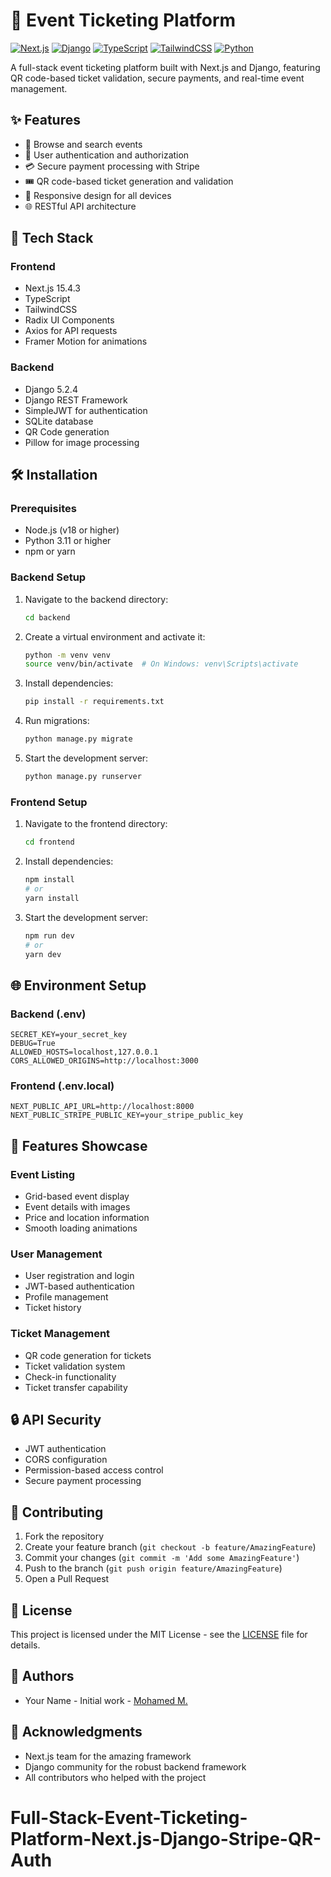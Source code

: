 # 🎫 Event Ticketing Platform

[![Next.js](https://img.shields.io/badge/Next.js-15.4.3-black?style=flat&logo=next.js)](https://nextjs.org/)
[![Django](https://img.shields.io/badge/Django-5.2.4-green?style=flat&logo=django)](https://www.djangoproject.com/)
[![TypeScript](https://img.shields.io/badge/TypeScript-5.0.0-blue?style=flat&logo=typescript)](https://www.typescriptlang.org/)
[![TailwindCSS](https://img.shields.io/badge/TailwindCSS-3.3.3-06B6D4?style=flat&logo=tailwind-css)](https://tailwindcss.com/)
[![Python](https://img.shields.io/badge/Python-3.11-3776AB?style=flat&logo=python)](https://www.python.org/)

A full-stack event ticketing platform built with Next.js and Django, featuring QR code-based ticket validation, secure payments, and real-time event management.

## ✨ Features

- 🎪 Browse and search events
- 🔐 User authentication and authorization
- 💳 Secure payment processing with Stripe
- 🎟️ QR code-based ticket generation and validation
- 📱 Responsive design for all devices
- 🌐 RESTful API architecture

## 🚀 Tech Stack

### Frontend
- Next.js 15.4.3
- TypeScript
- TailwindCSS
- Radix UI Components
- Axios for API requests
- Framer Motion for animations

### Backend
- Django 5.2.4
- Django REST Framework
- SimpleJWT for authentication
- SQLite database
- QR Code generation
- Pillow for image processing

## 🛠️ Installation

### Prerequisites
- Node.js (v18 or higher)
- Python 3.11 or higher
- npm or yarn

### Backend Setup
1. Navigate to the backend directory:
   ```bash
   cd backend
   ```

2. Create a virtual environment and activate it:
   ```bash
   python -m venv venv
   source venv/bin/activate  # On Windows: venv\Scripts\activate
   ```

3. Install dependencies:
   ```bash
   pip install -r requirements.txt
   ```

4. Run migrations:
   ```bash
   python manage.py migrate
   ```

5. Start the development server:
   ```bash
   python manage.py runserver
   ```

### Frontend Setup
1. Navigate to the frontend directory:
   ```bash
   cd frontend
   ```

2. Install dependencies:
   ```bash
   npm install
   # or
   yarn install
   ```

3. Start the development server:
   ```bash
   npm run dev
   # or
   yarn dev
   ```

## 🌐 Environment Setup

### Backend (.env)
```env
SECRET_KEY=your_secret_key
DEBUG=True
ALLOWED_HOSTS=localhost,127.0.0.1
CORS_ALLOWED_ORIGINS=http://localhost:3000
```

### Frontend (.env.local)
```env
NEXT_PUBLIC_API_URL=http://localhost:8000
NEXT_PUBLIC_STRIPE_PUBLIC_KEY=your_stripe_public_key
```

## 📱 Features Showcase

### Event Listing
- Grid-based event display
- Event details with images
- Price and location information
- Smooth loading animations

### User Management
- User registration and login
- JWT-based authentication
- Profile management
- Ticket history

### Ticket Management
- QR code generation for tickets
- Ticket validation system
- Check-in functionality
- Ticket transfer capability

## 🔒 API Security

- JWT authentication
- CORS configuration
- Permission-based access control
- Secure payment processing

## 🤝 Contributing

1. Fork the repository
2. Create your feature branch (`git checkout -b feature/AmazingFeature`)
3. Commit your changes (`git commit -m 'Add some AmazingFeature'`)
4. Push to the branch (`git push origin feature/AmazingFeature`)
5. Open a Pull Request

## 📄 License

This project is licensed under the MIT License - see the [LICENSE](LICENSE) file for details.

## 👥 Authors

- Your Name - Initial work - [Mohamed M.](https://github.com/M-A-Yakout)

## 🙏 Acknowledgments

- Next.js team for the amazing framework
- Django community for the robust backend framework
- All contributors who helped with the project
# Full-Stack-Event-Ticketing-Platform-Next.js-Django-Stripe-QR-Auth
